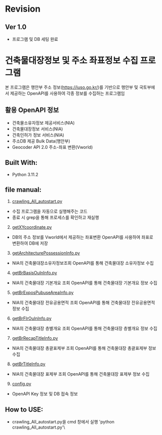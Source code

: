 # Revision
## Ver 1.0
* 프로그램 및 DB 세팅 완료

# 건축물대장정보 및 주소 좌표정보 수집 프로그램
본 프로그램은 행안부 주소 정보(https://juso.go.kr/)를 기반으로 행안부 및 국토부에서 제공하는 OpenAPI를 사용하여 각종 정보를 수집하는 프로그램임

## 활용 OpenAPI 정보
* 건축물소유자정보 제공서비스(NIA)
* 건축물대장정보 서비스(NIA)
* 건축인허가 정보 서비스(NIA)
* 주소DB 제공 Bulk Data(행안부)
* Geocoder API 2.0 주소-좌표 변환(Vworld)

## Built With:
* Python 3.11.2

## file manual:
1. [crawling_All_autostart.py](telegram_bot.py)
* 수집 프로그램을 자동으로 실행해주는 코드
* 종료 시 grep을 통해 프로세스를 확인하고 재실행
2. [getXYcoordinate.py](getXYcoordinate.py)
* DB의 주소 정보를 Vworld에서 제공하는 좌표변환 OpenAPI를 사용하여 좌표로 변환하여 DB에 저장
3. [getArchitecturePossessionInfo.py](getArchitecturePossessionInfo.py)
* NIA의 건축물대장소유자정보조회 OpenAPI를 통해 건축물대장 소유자정보 수집
4. [getBrBasisOulnInfo.py](getBrBasisOulnInfo.py)
* NIA의 건축물대장 기본개요 조회 OpenAPI를 통해 건축물대장 기본개요 정보 수집
5. [getBrExposPubuseAreaInfo.py](getBrExposPubuseAreaInfo.py)
* NIA의 건축물대장 전유공용면적 조회 OpenAPI를 통해 건축물대장 전유공용면적 정보 수집
6. [getBrFlrOulnInfo.py](getBrFlrOulnInfo.py)
* NIA의 건축물대장 층별개요 조회 OpenAPI를 통해 건축물대장 층별개요 정보 수집
7. [getBrRecapTitleInfo.py](getBrRecapTitleInfo.py)
* NIA의 건축물대장 총괄표제부 조회 OpenAPI를 통해 건축물대장 총괄표제부 정보 수집
8. [getBrTitleInfo.py](getBrTitleInfo.py)
* NIA의 건축물대장 표제부 조회 OpenAPI를 통해 건축물대장 표제부 정보 수집
9. [config.py](config.py)
* OpenAPI Key 정보 및 DB 접속 정보

## How to USE:
* crawling_All_autostart.py을 cmd 창에서 실행
\'python crawling_All_autostart.py'\
